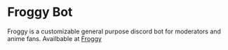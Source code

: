 # Froggy Bot
Froggy is a customizable general purpose discord bot for moderators and anime fans.
Availbable at [Froggy](https://froggy.danielnaoexiste.dev)

